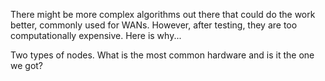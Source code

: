 There might be more complex algorithms out there that could do the work better, commonly used for WANs. However, after testing, they are too computationally expensive. Here is why...

Two types of nodes. What is the most common hardware and is it the one we got?